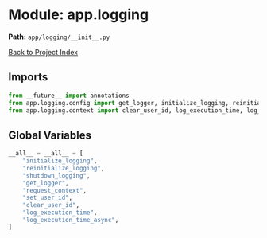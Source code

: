 # Module: app.logging

**Path:** `app/logging/__init__.py`

[Back to Project Index](../../../index.md)

## Imports
```python
from __future__ import annotations
from app.logging.config import get_logger, initialize_logging, reinitialize_logging, shutdown_logging
from app.logging.context import clear_user_id, log_execution_time, log_execution_time_async, request_context, set_user_id
```

## Global Variables
```python
__all__ = __all__ = [
    "initialize_logging",
    "reinitialize_logging",
    "shutdown_logging",
    "get_logger",
    "request_context",
    "set_user_id",
    "clear_user_id",
    "log_execution_time",
    "log_execution_time_async",
]
```
